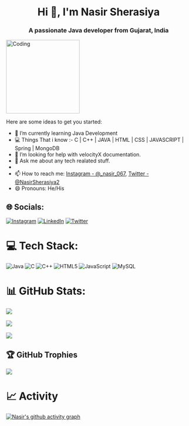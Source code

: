 <h1 align="center">Hi 👋, I'm Nasir Sherasiya</h1>
<h3 align="center">A passionate Java developer from Gujarat, India</h3>
<img align="rigth" alt="Coding" width="200" src="https://media.tenor.com/BqbIhT4Mb7cAAAAd/programmer-rounded-edges.gif">

Here are some ideas to get you started:

- 🌱 I’m currently learning Java Development
- 💻 Things That i know :-
     C | C++ | JAVA | HTML | CSS | JAVASCRIPT | Spring | MongoDB
- 🤔 I’m looking for help with velocityX documentation.
- 💬 Ask me about any tech realated stuff.
- 
- 📫 How to reach me: [Instagram - @_nasir_067](https://ig.me/1Jzi6bgoa67eOCM), [Twitter - @NasirSherasiya2](https://twitter.com/NasirSherasiya2)
- 😄 Pronouns: He/His 


## 🌐 Socials:
[![Instagram](https://img.shields.io/badge/Instagram-%23E4405F.svg?logo=Instagram&logoColor=white)](https://www.instagram.com/_nasir_067/) [![LinkedIn](https://img.shields.io/badge/LinkedIn-%230077B5.svg?logo=linkedin&logoColor=white)](https://www.linkedin.com/in/nasir-sherasiya-5b8588252/) [![Twitter](https://img.shields.io/badge/Twitter-%231DA1F2.svg?logo=Twitter&logoColor=white)](https://twitter.com/NasirSherasiya2) 

# 💻 Tech Stack:
![Java](https://img.shields.io/badge/java-%23ED8B00.svg?style=for-the-badge&logo=java&logoColor=white) ![C](https://img.shields.io/badge/c-%2300599C.svg?style=for-the-badge&logo=c&logoColor=white) ![C++](https://img.shields.io/badge/c++-%2300599C.svg?style=for-the-badge&logo=c%2B%2B&logoColor=white) ![HTML5](https://img.shields.io/badge/html5-%23E34F26.svg?style=for-the-badge&logo=html5&logoColor=white) ![JavaScript](https://img.shields.io/badge/javascript-%23323330.svg?style=for-the-badge&logo=javascript&logoColor=%green) ![MySQL](https://img.shields.io/badge/MySQL-%23323330.svg?style=for-the-badge&logo=MySQL&logoColor=%23F7DF1E)

# 📊 GitHub Stats:
![](https://github-readme-stats.vercel.app/api?username=21IT146&theme=radical&hide_border=false&include_all_commits=false&count_private=false)<br/><br/>
![](https://github-readme-streak-stats.herokuapp.com/?user=21IT146&theme=radical&hide_border=false)<br/><br/>
![](https://github-readme-stats.vercel.app/api/top-langs/?username=21IT146&theme=radical&hide_border=false&include_all_commits=false&count_private=false&layout=compact)
   

## 🏆 GitHub Trophies
![](https://github-profile-trophy.vercel.app/?username=21IT146&theme=dracula&no-frame=true&no-bg=true&margin-w=4)


# 📈 Activity
[![Nasir's github activity graph](https://github-readme-activity-graph.cyclic.app/graph?username=21IT146&bg_color=fffff0&color=708090&line=24292e&point=24292e&area=true&hide_border=true)](https://github.com/21IT146/github-readme-activity-graph)

<!-- # Leetcode Stats 🏆

![Leetcode Stats](https://leetcard.jacoblin.cool/nasir146?ext=heatmap)
 -->


